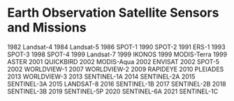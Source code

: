 # Earth Observation Satellite Sensors and Missions

1982 Landsat-4
1984 Landsat-5
1986 SPOT-1
1990 SPOT-2
1991 ERS-1
1993 SPOT-3
1998 SPOT-4
1999 Landsat-7
1999 IKONOS
1999 MODIS-Terra
1999 ASTER
2001 QUICKBIRD
2002 MODIS-Aqua
2002 ENVISAT
2002 SPOT-5
2002 WORLDVIEW-1
2007 WORLDVIEW-2
2009 RAPIDEYE
2010 PLEIADES
2013 WORLDVIEW-3
2013 SENTINEL-1A
2014 SENTINEL-2A
2015 SENTINEL-3A
2015 LANDSAT-8
2016 SENTINEL-1B
2017 SENTINEL-2B
2018 SENTINEL-3B
2019 SENTINEL-5P
2020 SENTINEL-6A
2021 SENTINEL-1C
